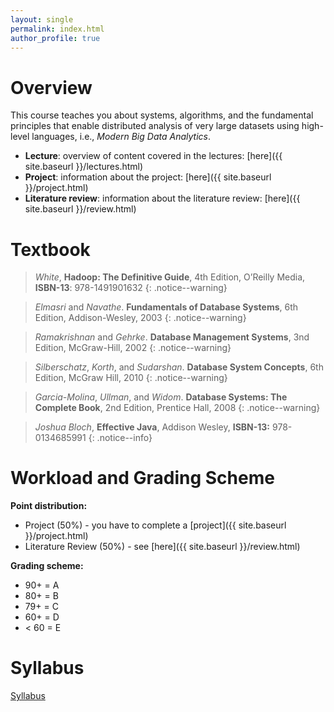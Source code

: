 ```yaml
---
layout: single
permalink: index.html
author_profile: true
---
```


# Overview

This course teaches you about systems, algorithms, and the fundamental principles that enable distributed analysis of very large datasets using high-level languages, i.e., *Modern Big Data Analytics*.

 <!-- * **Getting started**: install Java and familize yourself with tools: [here]({{ site.baseurl }}/bootstrap.html) -->
* **Lecture**: overview of content covered in the lectures: [here]({{ site.baseurl }}/lectures.html)
* **Project**: information about the project: [here]({{ site.baseurl }}/project.html)
* **Literature review**: information about the literature review: [here]({{ site.baseurl }}/review.html)

# Textbook

>*White*, **Hadoop: The Definitive Guide**, 4th Edition, O’Reilly Media, **ISBN-13**: 978-1491901632
{: .notice--warning}

>*Elmasri* and *Navathe*. **Fundamentals of Database Systems**, 6th Edition, Addison-Wesley, 2003
{: .notice--warning}

>*Ramakrishnan* and *Gehrke*. **Database Management Systems**, 3nd Edition, McGraw-Hill, 2002
{: .notice--warning}

>*Silberschatz*, *Korth*, and *Sudarshan*. **Database System Concepts**, 6th Edition, McGraw Hill, 2010
{: .notice--warning}

>*Garcia-Molina*, *Ullman*, and *Widom*. **Database Systems: The Complete Book**, 2nd Edition, Prentice Hall, 2008
{: .notice--warning}


>*Joshua Bloch*, **Effective Java**, Addison Wesley,  **ISBN-13:** 978-0134685991
{: .notice--info}

# Workload and Grading Scheme

**Point distribution:**

* Project (50%) - you have to complete a [project]({{ site.baseurl }}/project.html)
* Literature Review (50%) - see [here]({{ site.baseurl }}/review.html)

**Grading scheme:**

* 90+ = A
* 80+ = B
* 79+ = C
* 60+ = D
* < 60 = E

# Syllabus

<a href="{{ site.data.course.syllabus  }}"><i class="far fa-file-pdf"></i> Syllabus</a>
